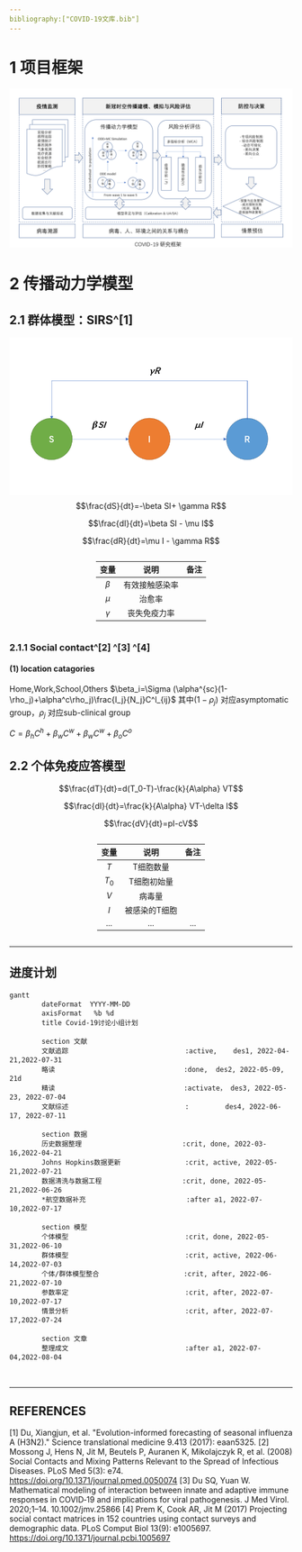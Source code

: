 ```yaml
---
bibliography:["COVID-19文库.bib"]
---
```


<style>
.center 
{
  width: auto;
  display: table;
  margin-left: auto;
  margin-right: auto;
}
</style>

# 1 项目框架
![avatar](/img/%E7%A0%94%E7%A9%B6%E6%A1%86%E6%9E%B6.png)

# 2 传播动力学模型
## 2.1 群体模型：SIRS^[1]
![avatar](/img/SIRS_beta.png)
$$\frac{dS}{dt}=-\beta SI+ \gamma R$$

$$\frac{dI}{dt}=\beta SI - \mu I$$

$$\frac{dR}{dt}=\mu I - \gamma R$$

<div class="center">

| 变量 | 说明 | 备注 |
| :----:| :----: | :----: |
| $\beta$ | 有效接触感染率 |  |
| $\mu$ | 治愈率 |  |
| $\gamma$ | 丧失免疫力率 |  |

</div>

### 2.1.1 Social contact^[2] ^[3] ^[4]
#### (1) location catagories
Home,Work,School,Others
$\beta_i=\Sigma (\alpha^{sc}(1-\rho_j)+\alpha^c\rho_j)\frac{I_j}{N_j}C^l_{ij}$ 
其中$(1-\rho_j)$ 对应asymptomatic group，$\rho_j$ 对应sub-clinical group

$C=\beta_hC^h+\beta_wC^w+\beta_wC^w+\beta_oC^o$


## 2.2 个体免疫应答模型

$$\frac{dT}{dt}=d(T_0-T)-\frac{k}{A\alpha} VT$$ 

$$\frac{dI}{dt}=\frac{k}{A\alpha} VT-\delta I$$

$$\frac{dV}{dt}=pI-cV$$

<div class="center">

| 变量 | 说明 | 备注 |
| :----:| :----: | :----: |
| $T$ | T细胞数量 |  |
| $T_0$ | T细胞初始量 |  |
| $V$ | 病毒量 |  |
| $I$ | 被感染的T细胞 |  |
| ... | ... | ... |

</div>


---
## 进度计划

```mermaid
gantt
        dateFormat  YYYY-MM-DD
        axisFormat   %b %d
        title Covid-19讨论小组计划
 
        section 文献
        文献追踪                             :active,    des1, 2022-04-21,2022-07-31
        略读                                :done,  des2, 2022-05-09, 21d
        精读                                :activate， des3, 2022-05-23, 2022-07-04
        文献综述                             :         des4, 2022-06-17, 2022-07-11
 
        section 数据
        历史数据整理                         :crit, done, 2022-03-16,2022-04-21
        Johns Hopkins数据更新                :crit, active, 2022-05-21,2022-07-21
        数据清洗与数据工程                    :crit, done, 2022-05-21,2022-06-26
        *航空数据补充                         :after a1, 2022-07-10,2022-07-17
 
        section 模型
        个体模型                             :crit, done, 2022-05-31,2022-06-10
        群体模型                             :crit, active, 2022-06-14,2022-07-03
        个体/群体模型整合                     :crit, after, 2022-06-21,2022-07-10
        参数率定                             :crit, after, 2022-07-10,2022-07-17
        情景分析                             :crit, after, 2022-07-17,2022-07-24

        section 文章
        整理成文                             :after a1, 2022-07-04,2022-08-04

 

```


---
## REFERENCES
[1] Du, Xiangjun, et al. "Evolution-informed forecasting of seasonal influenza A (H3N2)." Science translational medicine 9.413 (2017): eaan5325.
[2] Mossong J, Hens N, Jit M, Beutels P, Auranen K, Mikolajczyk R, et al. (2008) Social Contacts and Mixing Patterns Relevant to the Spread of Infectious Diseases. PLoS Med 5(3): e74. https://doi.org/10.1371/journal.pmed.0050074
[3] Du SQ, Yuan W. Mathematical modeling of interaction between innate and adaptive immune responses in COVID‐19 and implications for viral pathogenesis. J Med Virol. 2020;1–14. 10.1002/jmv.25866 
[4] Prem K, Cook AR, Jit M (2017) Projecting social contact matrices in 152 countries using contact surveys and demographic data. PLoS Comput Biol 13(9): e1005697. https://doi.org/10.1371/journal.pcbi.1005697